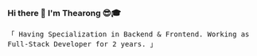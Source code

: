 ### Hi there 👋 I'm Thearong 😎🎓
<p align="left"> 
  <samp>
    「 Having Specialization in Backend & Frontend. Working as Full-Stack Developer for 2 years. 」
  </samp>
</p>
<!--
**TheaRong/TheaRong** is a ✨ _special_ ✨ repository because its `README.md` (this file) appears on your GitHub profile.

Here are some ideas to get you started:

 🔭 I’m currently working on ...
- 🌱 I’m currently learning ...
- 👯 I’m looking to collaborate on ...
- 🤔 I’m looking for help with ...
- 💬 Ask me about ...
- 📫 How to reach me: ...
- 😄 Pronouns: ...
- ⚡ Fun fact: ...
-->
